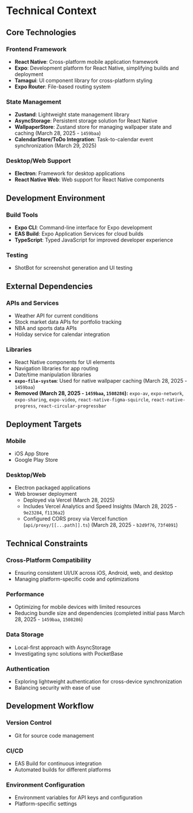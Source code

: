 # Technical Context

## Core Technologies

### Frontend Framework
- **React Native**: Cross-platform mobile application framework
- **Expo**: Development platform for React Native, simplifying builds and deployment
- **Tamagui**: UI component library for cross-platform styling
- **Expo Router**: File-based routing system

### State Management
- **Zustand**: Lightweight state management library
- **AsyncStorage**: Persistent storage solution for React Native
- **WallpaperStore**: Zustand store for managing wallpaper state and caching (March 28, 2025 - `1459baa`)
- **CalendarStore/ToDo Integration**: Task-to-calendar event synchronization (March 29, 2025)

### Desktop/Web Support
- **Electron**: Framework for desktop applications
- **React Native Web**: Web support for React Native components

## Development Environment

### Build Tools
- **Expo CLI**: Command-line interface for Expo development
- **EAS Build**: Expo Application Services for cloud builds
- **TypeScript**: Typed JavaScript for improved developer experience

### Testing
- ShotBot for screenshot generation and UI testing

## External Dependencies

### APIs and Services
- Weather API for current conditions
- Stock market data APIs for portfolio tracking
- NBA and sports data APIs
- Holiday service for calendar integration

### Libraries
- React Native components for UI elements
- Navigation libraries for app routing
- Date/time manipulation libraries
- **`expo-file-system`**: Used for native wallpaper caching (March 28, 2025 - `1459baa`)
- **Removed (March 28, 2025 - `1459baa`, `1508286`):** `expo-av`, `expo-network`, `expo-sharing`, `expo-video`, `react-native-figma-squircle`, `react-native-progress`, `react-circular-progressbar`

## Deployment Targets

### Mobile
- iOS App Store
- Google Play Store

### Desktop/Web
- Electron packaged applications
- Web browser deployment
    - Deployed via Vercel (March 28, 2025)
    - Includes Vercel Analytics and Speed Insights (March 28, 2025 - `9e23284`, `f1136a2`)
    - Configured CORS proxy via Vercel function (`api/proxy/[[...path]].ts`) (March 28, 2025 - `b2d9f76`, `73f4091`)

## Technical Constraints

### Cross-Platform Compatibility
- Ensuring consistent UI/UX across iOS, Android, web, and desktop
- Managing platform-specific code and optimizations

### Performance
- Optimizing for mobile devices with limited resources
- Reducing bundle size and dependencies (completed initial pass March 28, 2025 - `1459baa`, `1508286`)

### Data Storage
- Local-first approach with AsyncStorage
- Investigating sync solutions with PocketBase

### Authentication
- Exploring lightweight authentication for cross-device synchronization
- Balancing security with ease of use

## Development Workflow

### Version Control
- Git for source code management

### CI/CD
- EAS Build for continuous integration
- Automated builds for different platforms

### Environment Configuration
- Environment variables for API keys and configuration
- Platform-specific settings

